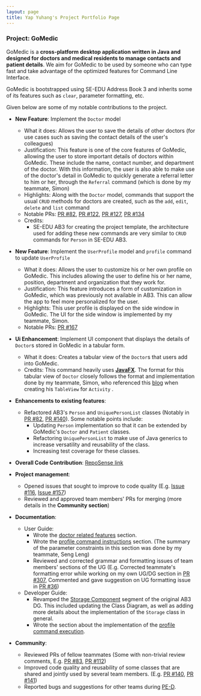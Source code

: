 ```yaml
---
layout: page
title: Yap Yuhang's Project Portfolio Page
---
```


### Project: GoMedic

GoMedic is a **cross-platform desktop application written in Java and designed for doctors and medical residents to
manage contacts and patient details**. We aim for GoMedic to be used by someone who can type fast and take advantage of the
optimized features for Command Line Interface.

GoMedic is bootstrapped using SE-EDU Address Book 3 and inherits some of its features such as `clear`, parameter
formatting, etc.

Given below are some of my notable contributions to the project.

* **New Feature**: Implement the `Doctor` model
    * What it does: Allows the user to save the details of other doctors (for use cases such as saving the contact details of the user's colleagues)
    * Justification: This feature is one of the core features of GoMedic, allowing the user to store important details of
      doctors within GoMedic. These include the name, contact number, and department of the doctor. With this information,
      the user is also able to make use of the doctor's detail in GoMedic to quickly generate a referral letter to him or her,
      through the `Referral` command (which is done by my teammate, Simon)
    * Highlights: Along with the `Doctor` model, commands that support the usual `CRUD` methods for doctors are created, 
      such as the `add`, `edit`, `delete` and `list` command
    * Notable PRs: [PR #82](https://github.com/AY2122S1-CS2103T-T15-1/tp/pull/82), [PR #122](https://github.com/AY2122S1-CS2103T-T15-1/tp/pull/122), 
      [PR #127](https://github.com/AY2122S1-CS2103T-T15-1/tp/pull/127), [PR #134](https://github.com/AY2122S1-CS2103T-T15-1/tp/pull/134)
    * Credits: 
        * SE-EDU AB3 for creating the project template, the architecture used for adding these new commands are very similar to `CRUD` commands for `Person` in SE-EDU AB3.

* **New Feature**: Implement the `UserProfile` model and `profile` command to update `UserProfile`
    * What it does: Allows the user to customize his or her own profile on GoMedic. This includes allowing the user to define
      his or her name, position, department and organization that they work for.
    * Justification: This feature introduces a form of customization in GoMedic, which was previously not available in AB3.
      This can allow the app to feel more personalized for the user.
    * Highlights: This user profile is displayed on the side window in GoMedic. The UI for the side window is implemented by 
      my teammate, Simon.
    * Notable PRs: [PR #167](https://github.com/AY2122S1-CS2103T-T15-1/tp/pull/167)

* **Ui Enhancement**: Implement UI component that displays the details of `Doctor`s stored in GoMedic in a tabular form.
    * What it does: Creates a tabular view of the `Doctor`s that users add into GoMedic.
    * Credits: This command heavily uses [**JavaFX**](https://docs.oracle.com/javafx/2/). The format for this
     tabular view of `Doctor` closely follows the format and implementation done by my teammate, Simon, 
     who referenced this [blog](http://tutorials.jenkov.com/javafx/tableview.html) when creating his `TableView` for `Activity` .

* **Enhancements to existing features**:
  * Refactored AB3's `Person` and `UniquePersonList` classes (Notably in [PR #82](https://github.com/AY2122S1-CS2103T-T15-1/tp/pull/82), [PR #140](https://github.com/AY2122S1-CS2103T-T15-1/tp/pull/140)). 
    Some notable points include:
    * Updating `Person` implementation so that it can be extended by GoMedic's `Doctor` and `Patient` classes.
    * Refactoring `UniquePersonList` to make use of Java generics to increase versatility and reusability of the class.
    * Increasing test coverage for these classes.

* **Overall Code Contribution**: [RepoSense link](https://nus-cs2103-ay2122s1.github.io/tp-dashboard/?search=T15&sort=groupTitle&sortWithin=title&timeframe=commit&mergegroup=&groupSelect=groupByRepos&breakdown=true&checkedFileTypes=docs~functional-code~test-code~other&since=2021-09-17&tabOpen=true&tabType=authorship&tabAuthor=yyhangz&tabRepo=AY2122S1-CS2103T-T15-1%2Ftp%5Bmaster%5D&authorshipIsMergeGroup=false&authorshipFileTypes=docs~functional-code~test-code&authorshipIsBinaryFileTypeChecked=false&zFR=false)

* **Project management**:
  * Opened issues that sought to improve to code quality (E.g. [Issue #116](https://github.com/AY2122S1-CS2103T-T15-1/tp/issues/116), [Issue #157](https://github.com/AY2122S1-CS2103T-T15-1/tp/issues/157))
  * Reviewed and approved team members' PRs for merging (more details in the **Community section**)
    
* **Documentation**:
    * User Guide:
        * Wrote the [doctor related features](https://ay2122s1-cs2103t-t15-1.github.io/tp/UserGuide.html#32-doctors-related-features) section. 
        * Wrote the [profile command instructions](https://ay2122s1-cs2103t-t15-1.github.io/tp/UserGuide.html#352-customizing-your-own-profile-profile) section. 
          (The summary of the parameter constraints in this section was done by my teammate, Seng Leng)
        * Reviewed and corrected grammar and formatting issues of team members' sections of the UG
          (E.g. Corrected teammate's formatting error while working on my own UG/DG section in [PR #307](https://github.com/AY2122S1-CS2103T-T15-1/tp/pull/307),
          Commented and gave suggestion on UG formatting issue in [PR #36](https://github.com/AY2122S1-CS2103T-T15-1/tp/pull/36#discussion_r715329502))
    * Developer Guide:
      * Revamped the [Storage Component](https://ay2122s1-cs2103t-t15-1.github.io/tp/DeveloperGuide.html#storage-component) 
        segment of the original AB3 DG. This included updating the Class Diagram, as well as adding more details about the implementation of the `Storage` class in general.
      * Wrote the section about the implementation of the [profile command execution](https://ay2122s1-cs2103t-t15-1.github.io/tp/DeveloperGuide.html#customizing-users-personal-profile-in-gomedic). 

* **Community**:
    * Reviewed PRs of fellow teammates (Some with non-trivial review comments, E.g. [PR #83](https://github.com/AY2122S1-CS2103T-T15-1/tp/pull/83), [PR #112](https://github.com/AY2122S1-CS2103T-T15-1/tp/pull/112))
    * Improved code quality and reusability of some classes that are shared and jointly used by several team members. 
      (E.g. [PR #140](https://github.com/AY2122S1-CS2103T-T15-1/tp/pull/140), [PR #141](https://github.com/AY2122S1-CS2103T-T15-1/tp/pull/141))
    * Reported bugs and suggestions for other teams during [PE-D](https://github.com/yyhangz/ped). 
    